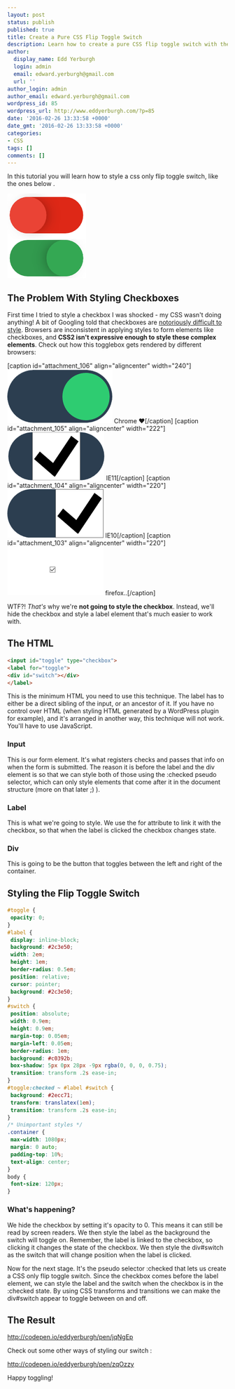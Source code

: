 ```yaml
---
layout: post
status: publish
published: true
title: Create a Pure CSS Flip Toggle Switch
description: Learn how to create a pure CSS flip toggle switch with the label trick. Just hide the input, and style the checkbox using the CSS3 :checked selector.
author:
  display_name: Edd Yerburgh
  login: admin
  email: edward.yerburgh@gmail.com
  url: ''
author_login: admin
author_email: edward.yerburgh@gmail.com
wordpress_id: 85
wordpress_url: http://www.eddyerburgh.com/?p=85
date: '2016-02-26 13:33:58 +0000'
date_gmt: '2016-02-26 13:33:58 +0000'
categories:
- CSS
tags: []
comments: []
---
```


In this tutorial you will learn how to style a css only flip toggle switch, like the ones below .

<img class="wp-image-87 size-full aligncenter" src="/assets/2016/02/toggle-buttons-min-1.png" alt="CSS Only Flip Toggle Switch" width="180" height="193" />

## The Problem With Styling Checkboxes

First time I tried to style a checkbox I was shocked - my CSS wasn't doing anything! A bit of Googling told that checkboxes are <a href="http://stackoverflow.com/questions/4148499/how-to-style-checkbox-using-css">notoriously difficult to style</a>. Browsers are inconsistent in applying styles to form elements like checkboxes, and **CSS2 isn't expressive enough to style these complex elements**. Check out how this togglebox gets rendered by different browsers:

[caption id="attachment_106" align="aligncenter" width="240"]<a href="/assets/2016/02/toggleswitch-chrome-1.png" rel="attachment wp-att-102"><img class="wp-image-106 size-full" src="/assets/2016/02/toggleswitch-chrome-1.png" alt="Styled checkbox in chrome" width="240" height="123" /></a> Chrome ❤[/caption]
[caption id="attachment_105" align="aligncenter" width="222"]<a href="/assets/2016/02/toggleswitch-ie11.png" rel="attachment wp-att-105"><img class="wp-image-105 size-full" src="/assets/2016/02/toggleswitch-ie11.png" alt="Styled checkbox in ie11" width="222" height="110" /></a> IE11[/caption]
[caption id="attachment_104" align="aligncenter" width="220"]<a href="/assets/2016/02/toggleswitch-ie10.png" rel="attachment wp-att-104"><img class="size-full wp-image-104" src="/assets/2016/02/toggleswitch-ie10.png" alt="Styled checkbox in ie10" width="220" height="111" /></a> IE10[/caption]
[caption id="attachment_103" align="aligncenter" width="220"]<a href="/assets/2016/02/toggleswitch-firefox.png" rel="attachment wp-att-103"><img class="size-full wp-image-103" src="/assets/2016/02/toggleswitch-firefox.png" alt="Styled checkbox in firefox 43.04" width="220" height="111" /></a> firefox..[/caption]

WTF?! *That's* why we're **not going to style the checkbox**. Instead, we'll hide the checkbox and style a label element that's much easier to work with.
## The HTML

```html
<input id="toggle" type="checkbox">
<label for="toggle">
<div id="switch"></div>
</label>
```

This is the minimum HTML you need to use this technique. The label has to either be a direct sibling of the input, or an ancestor of it. If you have no control over HTML (when styling HTML generated by a WordPress plugin for example), and it's arranged in another way, this technique will not work. You'll have to use JavaScript.

### Input

This is our form element. It's what registers checks and passes that info on when the form is submitted. The reason it is before the label and the div element is so that we can style both of those using the :checked pseudo selector, which can only style elements that come after it in the document structure (more on that later ;) ).

### Label

This is what we're going to style. We use the for attribute to link it with the checkbox, so that when the label is clicked the checkbox changes state.

### Div

This is going to be the button that toggles between the left and right of the container.

## Styling the Flip Toggle Switch

```css
#toggle {
 opacity: 0;
}
#label {
 display: inline-block;
 background: #2c3e50;
 width: 2em;
 height: 1em;
 border-radius: 0.5em;
 position: relative;
 cursor: pointer;
 background: #2c3e50;
}
#switch {
 position: absolute;
 width: 0.9em;
 height: 0.9em;
 margin-top: 0.05em;
 margin-left: 0.05em;
 border-radius: 1em;
 background: #c0392b;
 box-shadow: 5px 0px 28px -9px rgba(0, 0, 0, 0.75);
 transition: transform .2s ease-in;
}
#toggle:checked ~ #label #switch {
 background: #2ecc71;
 transform: translatex(1em);
 transition: transform .2s ease-in;
}
/* Unimportant styles */
.container {
 max-width: 1080px;
 margin: 0 auto;
 padding-top: 10%;
 text-align: center;
}
body {
 font-size: 120px;
}
```

### What's happening?

We hide the checkbox by setting it's opacity to 0. This means it can still be read by screen readers. We then style the label as the background the switch will toggle on. Remember, the label is linked to the checkbox, so clicking it changes the state of the checkbox. We then style the div#switch as the switch that will change position when the label is clicked.

Now for the next stage. It's the pseudo selector :checked that lets us create a CSS only flip toggle switch. Since the checkbox comes before the label element, we can style the label and the switch when the checkbox is in the :checked state. By using CSS transforms and transitions we can make the div#switch appear to toggle between on and off.

## The Result

<a href="http://codepen.io/eddyerburgh/pen/jqNgEp">http://codepen.io/eddyerburgh/pen/jqNgEp</a>

Check out some other ways of styling our switch :

<a href="http://codepen.io/eddyerburgh/pen/zqOzzy">http://codepen.io/eddyerburgh/pen/zqOzzy</a>

Happy toggling!

